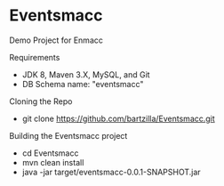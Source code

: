 Eventsmacc
=======

Demo Project for Enmacc

Requirements
- JDK 8, Maven 3.X, MySQL, and Git
- DB Schema name: "eventsmacc" 

Cloning the Repo
- git clone https://github.com/bartzilla/Eventsmacc.git

Building the Eventsmacc project
- cd Eventsmacc
- mvn clean install
- java -jar target/eventsmacc-0.0.1-SNAPSHOT.jar